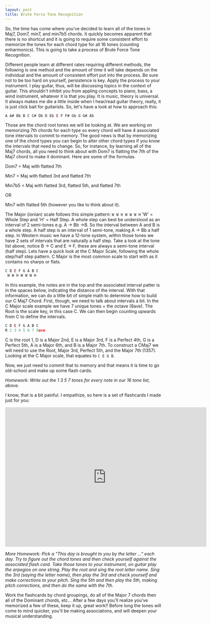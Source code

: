 ```yaml
---
layout: post
title: Brute Force Tone Recognition
---
```


So, the time has come where you've decided to learn all of the tones in Maj7, Dom7, min7, and min7b5 chords.  It quickly becomes apparent that there is no shortcut and it is going to require some consistent effort to memorize the tones for each chord type for all 16 tones (counting enharmonics).  This is going to take a process of Brute Force Tone Recognition. <i class="fa fa-wrench" aria-hidden="true"></i>

Different people learn at different rates requiring different methods, the following is one method and the amount of time it will take depends on the individual and the amount of consistent effort put into the process.  Be sure not to be too hard on yourself, persistence is key.  Apply the process to your instrument.  I play guitar, thus, will be discussing topics in the context of guitar.  This shouldn't inhibit you from appling concepts to piano, bass, a wind instrument, whatever it is that you play.  It is music, theory is universal.  It always makes me die a little inside when I hear/read guitar theory, really, it is just click bait for guitarists.  So, let's have a look at how to approach this:

```javascript
A A# Bb B C C# Db D Eb E F F# Gb G G# Ab
```
Those are the chord root tones we will be looking at.  We are working on memorizing 7th chords for each type so every chord will have 4 associated tone intervals to commit to memory.  The good news is that by memorizing one of the chord types you can begin to alter other chord types if you know the intervals that need to change.  So, for instance, by learning all of the Maj7 chords, all you need to think about with Dom7 is flatting the 7th of the Maj7 chord to make it dominant.  Here are some of the formulas.

Dom7 = Maj with flatted 7th

Min7 = Maj with flatted 3rd and flatted 7th

Min7b5 = Maj with flatted 3rd, flatted 5th, and flatted 7th

OR

Min7 with flatted 5th (however you like to think about it).

The Major (ionian) scale follows this simple pattern: `W W H W W W H`  'W' = Whole Step and 'H' = Half Step.  A whole step can best be understood as an interval of 2 semi-tones e.g. A -> Bb ->B.  So the interval between A and B is a whole step.  A half step is an interval of 1 semi-tone, making A -> Bb a half step.  In Western music we have a 12-tone system, within those tones we have 2 sets of intervals that are naturally a half step.  Take a look at the tone list above, notice B -> C and E -> F, these are always a semi-tone interval (half step).  Lets have a quick look at the C Major Scale, following the whole step/half step pattern.  C Major is the most common scale to start with as it contains no sharps or flats.

```javascript
C D E F G A B C
 W W H W W W H
```
In this example, the notes are in the top and the associated interval patter is in the spaces below, indicating the distance of the interval.  With that information, we can do a little bit of simple math to determine how to build our C Maj7 Chord.  First, though, we need to talk about intervals a bit.  In the C Major scale example we have 7 unique tones + the octave (8ave).  The Root is the scale key, in this case C.  We can then begin counting upwards from C to define the intervals.

```javascript
C D E F G A B C
R 2 3 4 5 6 7 8ave
```
C is the root 1, D is a Major 2nd, E is a Major 3rd, F is a Perfect 4th, G is a Perfect 5th, A is a Major 6th, and B is a Major 7th.  To construct a CMaj7 we will need to use the Root, Major 3rd, Perfect 5th, and the Major 7th (1357).  Looking at the C Major scale, that equates to `C E G B`.

Now, we just need to commit that to memory and that means it is time to go old-school and make up some flash cards.

*Homework: Write out the 1 3 5 7 tones for every note in our 16 tone list, above.*

I know, that is a bit painful.  I empathize, so here is a set of flashcards I made just for you:
<div class="embed-responsive embed-responsive-1by1">
<iframe class="embed-responsive-item" src='https://www.flippity.net/fce.asp?k=1pvIoH8F3QOnvkQZIjdYNx0-eJE5Fov8V6dC_vsp0TUg' width='650' height='450' frameborder='0'></iframe>
</div>

*More Homework: Pick a "This day is brought to you by the letter ..." each day.  Try to figure out the chord tones and then check yourself against the associated flash card.  Take those tones to your instrument, on guitar play the arpegios on one string.  Play the root and sing the root letter name. Sing the 3rd (saying the letter name), then play the 3rd and check yourself and make corrections to your pitch.  Sing the 5th and then play the 5th, making pitch corrections, and then do the same with the 7th.*

Work the flashcards by chord groupings, do all of the Major 7 chords then all of the Dominant chords, etc...  After a few days you'll realize you've memorized a few of these, keep it up, great work!!  Before long the tones will come to mind quicker, you'll be making associations, and will deepen your musical understanding.